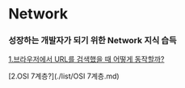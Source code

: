 # Network
### 성장하는 개발자가 되기 위한 Network 지식 습득



[1.브라우저에서 URL를 검색했을 때 어떻게 동작할까?](./list/브라우저-동작방식.md)

[2.OSI 7계층?](./list/OSI 7계층.md)

